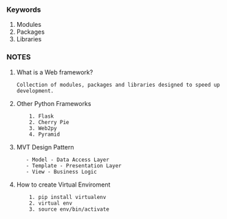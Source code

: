 ### Keywords
1. Modules
2. Packages
3. Libraries

### NOTES
1. What is a Web framework?

    ``` 
    Collection of modules, packages and libraries designed to speed up development.
    ```

2. Other Python Frameworks

    ```
        1. Flask
        2. Cherry Pie
        3. Web2py
        4. Pyramid
    ```

3. MVT Design Pattern 

    ```
       - Model - Data Access Layer
       - Template - Presentation Layer
       - View - Business Logic

    ```

4. How to create Virtual Enviroment

    ```
        1. pip install virtualenv
        2. virtual env
        3. source env/bin/activate

    ```

